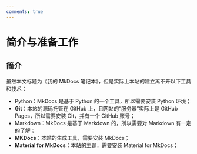 ```yaml
---
comments: true
---
```


# 简介与准备工作

## 简介

虽然本文标题为《我的 MkDocs 笔记本》，但是实际上本站的建立离不开以下工具和技术：

- Python：MkDocs 是基于 Python 的一个工具，所以需要安装 Python 环境；
- **Git**：本站的源码托管在 GitHub 上，且网站的“服务器”实际上是 GitHub Pages，所以需要安装 Git，并有一个 GitHub 账号；
- Markdown：MkDocs 是基于 Markdown 的，所以需要对 Markdown 有一定的了解；
- **MKDocs**：本站的生成工具，需要安装 MkDocs；
- **Material for MkDocs**：本站的主题，需要安装 Material for MkDocs；